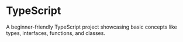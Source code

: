 # TypeScript
A beginner-friendly TypeScript project showcasing basic concepts like types, interfaces, functions, and classes.
